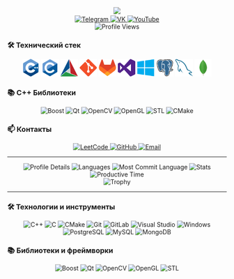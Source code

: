 <div align="center">
  <img src="https://media.giphy.com/media/M9gbBd9nbDrOTu1Mqx/giphy.gif" width="100"/>
</div>

<div align="center">
  <a href="https://t.me/your_telegram">
    <img src="https://img.shields.io/badge/Telegram-2CA5E0?style=for-the-badge&logo=telegram&logoColor=white" alt="Telegram"/>
  </a>
  <a href="https://vk.com/your_vk">
    <img src="https://img.shields.io/badge/VK-0077FF?style=for-the-badge&logo=vk&logoColor=white" alt="VK"/>
  </a>
  <a href="https://youtube.com/your_youtube">
    <img src="https://img.shields.io/badge/YouTube-FF0000?style=for-the-badge&logo=youtube&logoColor=white" alt="YouTube"/>
  </a>
</div>

<div align="center">
  <img src="https://komarev.com/ghpvc/?username=DuminAndrew&color=blueviolet&style=flat-square" alt="Profile Views" />
</div>

### 🛠️ Технический стек

<div align="center">
  <img src="https://raw.githubusercontent.com/devicons/devicon/master/icons/cplusplus/cplusplus-original.svg" alt="C++" width="40" height="40"/>
  <img src="https://raw.githubusercontent.com/devicons/devicon/master/icons/c/c-original.svg" alt="C" width="40" height="40"/>
  <img src="https://raw.githubusercontent.com/devicons/devicon/master/icons/cmake/cmake-original.svg" alt="CMake" width="40" height="40"/>
  <img src="https://raw.githubusercontent.com/devicons/devicon/master/icons/git/git-original.svg" alt="Git" width="40" height="40"/>
  <img src="https://raw.githubusercontent.com/devicons/devicon/master/icons/gitlab/gitlab-original.svg" alt="GitLab" width="40" height="40"/>
  <img src="https://raw.githubusercontent.com/devicons/devicon/master/icons/visualstudio/visualstudio-plain.svg" alt="Visual Studio" width="40" height="40"/>
  <img src="https://raw.githubusercontent.com/devicons/devicon/master/icons/windows8/windows8-original.svg" alt="Windows" width="40" height="40"/>
  <img src="https://raw.githubusercontent.com/devicons/devicon/master/icons/postgresql/postgresql-original.svg" alt="PostgreSQL" width="40" height="40"/>
  <img src="https://raw.githubusercontent.com/devicons/devicon/master/icons/mysql/mysql-original.svg" alt="MySQL" width="40" height="40"/>
  <img src="https://raw.githubusercontent.com/devicons/devicon/master/icons/mongodb/mongodb-original.svg" alt="MongoDB" width="40" height="40"/>
</div>

### 📚 C++ Библиотеки

<div align="center">
  <img src="https://img.shields.io/badge/Boost-157F2D?style=for-the-badge&logo=boost&logoColor=white" alt="Boost"/>
  <img src="https://img.shields.io/badge/Qt-41CD52?style=for-the-badge&logo=qt&logoColor=white" alt="Qt"/>
  <img src="https://img.shields.io/badge/OpenCV-5C3EE8?style=for-the-badge&logo=opencv&logoColor=white" alt="OpenCV"/>
  <img src="https://img.shields.io/badge/OpenGL-5586A4?style=for-the-badge&logo=opengl&logoColor=white" alt="OpenGL"/>
  <img src="https://img.shields.io/badge/STL-00599C?style=for-the-badge&logo=c%2B%2B&logoColor=white" alt="STL"/>
  <img src="https://img.shields.io/badge/CMake-064F8C?style=for-the-badge&logo=cmake&logoColor=white" alt="CMake"/>
</div>

### 📫 Контакты

<div align="center">
  <a href="https://leetcode.com/u/Dumin_Andrew/">
    <img src="https://img.shields.io/badge/LeetCode-FFA116?style=for-the-badge&logo=leetcode&logoColor=black" alt="LeetCode"/>
  </a>
  <a href="https://github.com/DuminAndrew">
    <img src="https://img.shields.io/badge/GitHub-100000?style=for-the-badge&logo=github&logoColor=white" alt="GitHub"/>
  </a>
  <a href="mailto:your.email@example.com">
    <img src="https://img.shields.io/badge/Gmail-D14836?style=for-the-badge&logo=gmail&logoColor=white" alt="Email"/>
  </a>
</div>

---

<div align="center">
  <img src="https://github-profile-summary-cards.vercel.app/api/cards/profile-details?username=DuminAndrew&theme=dark" alt="Profile Details" />
  <img src="https://github-profile-summary-cards.vercel.app/api/cards/repos-per-language?username=DuminAndrew&theme=dark" alt="Languages" />
  <img src="https://github-profile-summary-cards.vercel.app/api/cards/most-commit-language?username=DuminAndrew&theme=dark" alt="Most Commit Language" />
  <img src="https://github-profile-summary-cards.vercel.app/api/cards/stats?username=DuminAndrew&theme=dark" alt="Stats" />
  <img src="https://github-profile-summary-cards.vercel.app/api/cards/productive-time?username=DuminAndrew&theme=dark&utcOffset=3" alt="Productive Time" />
</div>

<div align="center">
  <img src="https://github-profile-trophy.vercel.app/?username=DuminAndrew&theme=darkhub&no-frame=true&column=7&margin-w=15&margin-h=15" alt="Trophy" />
</div>

---

### 🛠️ Технологии и инструменты

<div align="center">
  <img src="https://img.shields.io/badge/C%2B%2B-00599C?style=for-the-badge&logo=c%2B%2B&logoColor=white" alt="C++"/>
  <img src="https://img.shields.io/badge/C-A8B9CC?style=for-the-badge&logo=c&logoColor=white" alt="C"/>
  <img src="https://img.shields.io/badge/CMake-064F8C?style=for-the-badge&logo=cmake&logoColor=white" alt="CMake"/>
  <img src="https://img.shields.io/badge/Git-F05032?style=for-the-badge&logo=git&logoColor=white" alt="Git"/>
  <img src="https://img.shields.io/badge/GitLab-FC6D26?style=for-the-badge&logo=gitlab&logoColor=white" alt="GitLab"/>
  <img src="https://img.shields.io/badge/Visual_Studio-5C2D91?style=for-the-badge&logo=visual-studio&logoColor=white" alt="Visual Studio"/>
  <img src="https://img.shields.io/badge/Windows-0078D6?style=for-the-badge&logo=windows&logoColor=white" alt="Windows"/>
  <img src="https://img.shields.io/badge/PostgreSQL-316192?style=for-the-badge&logo=postgresql&logoColor=white" alt="PostgreSQL"/>
  <img src="https://img.shields.io/badge/MySQL-4479A1?style=for-the-badge&logo=mysql&logoColor=white" alt="MySQL"/>
  <img src="https://img.shields.io/badge/MongoDB-4EA94B?style=for-the-badge&logo=mongodb&logoColor=white" alt="MongoDB"/>
</div>

### 📚 Библиотеки и фреймворки

<div align="center">
  <img src="https://img.shields.io/badge/Boost-157F2D?style=for-the-badge&logo=boost&logoColor=white" alt="Boost"/>
  <img src="https://img.shields.io/badge/Qt-41CD52?style=for-the-badge&logo=qt&logoColor=white" alt="Qt"/>
  <img src="https://img.shields.io/badge/OpenCV-5C3EE8?style=for-the-badge&logo=opencv&logoColor=white" alt="OpenCV"/>
  <img src="https://img.shields.io/badge/OpenGL-5586A4?style=for-the-badge&logo=opengl&logoColor=white" alt="OpenGL"/>
  <img src="https://img.shields.io/badge/STL-00599C?style=for-the-badge&logo=c%2B%2B&logoColor=white" alt="STL"/>
</div>
